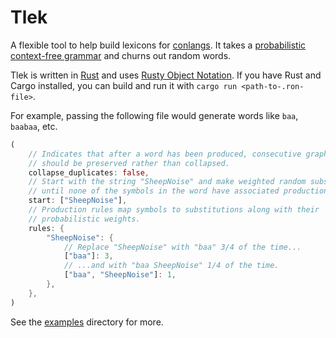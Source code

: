 # Tlek

A flexible tool to help build lexicons for
[conlangs](https://en.wikipedia.org/wiki/Constructed_language). It takes a
[probabilistic context-free
grammar](https://en.wikipedia.org/wiki/Probabilistic_context-free_grammar) and
churns out random words.

Tlek is written in [Rust](https://www.rust-lang.org/) and uses [Rusty Object
Notation](https://github.com/ron-rs/ron). If you have Rust and Cargo installed,
you can build and run it with `cargo run <path-to-.ron-file>`.

For example, passing the following file would generate words like `baa`,
`baabaa`, etc.

```rust
(
	// Indicates that after a word has been produced, consecutive graphemes
	// should be preserved rather than collapsed.
	collapse_duplicates: false,
	// Start with the string "SheepNoise" and make weighted random substitutions
	// until none of the symbols in the word have associated production rules.
	start: ["SheepNoise"],
	// Production rules map symbols to substitutions along with their
	// probabilistic weights.
	rules: {
		"SheepNoise": {
			// Replace "SheepNoise" with "baa" 3/4 of the time...
			["baa"]: 3,
			// ...and with "baa SheepNoise" 1/4 of the time.
			["baa", "SheepNoise"]: 1,
		},
	},
)
```

See the [examples](/examples) directory for more.
